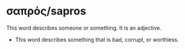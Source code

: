 # σαπρός/sapros
This word describes someone or something. It is an adjective.
* This word describes something that is bad, corrupt, or worthless. 
